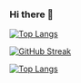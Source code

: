 ### Hi there 👋

<!--
**SelimBF/SelimBF** is a ✨ _special_ ✨ repository because its `README.md` (this file) appears on your GitHub profile.

Here are some ideas to get you started:

- 🔭 I’m currently working on Infrastructure Cloud
- 🌱 I’m currently learning SRE
- 👯 I’m looking to collaborate on cloud Native 
- 💬 Ask me about anythings
- 📫 How to reach me: mail : benfradjselim@gmail.com

-->
[![Top Langs](https://github-readme-stats.vercel.app/api/top-langs/?username=SelimBF)](https://github.com/anuraghazra/github-readme-stats)

[![GitHub Streak](http://github-readme-streak-stats.herokuapp.com?user=SelimBF&theme=dark&date_format=M%20j%5B%2C%20Y%5D)](https://git.io/streak-stats)

[![Top Langs](https://github-readme-stats.vercel.app/api/top-langs/?username=SelimBF&layout=compact&theme=vision-friendly-dark)](https://github.com/anuraghazra/github-readme-stats)
